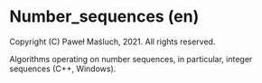 # Number_sequences (en)

Copyright (C) Paweł Maśluch, 2021. All rights reserved.

Algorithms operating on number sequences, in particular, integer sequences (C++, Windows).
